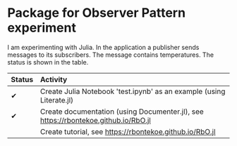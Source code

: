 # Package for Observer Pattern experiment

I am experimenting with Julia. In the application a publisher sends messages to its subscribers. The message contains temperatures. The status is shown in the table.

| Status   | Activity                                   |
| :---     | :---
| &#10004; | Create Julia Notebook 'test.ipynb' as an example (using Literate.jl) |
| &#10004; | Create documentation (using Documenter.jl), see https://rbontekoe.github.io/RbO.jl |
|          | Create tutorial, see https://rbontekoe.github.io/RbO.jl  |
